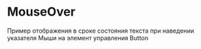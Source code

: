 # MouseOver
Пример отображения в сроке состояния текста при наведении указателя Мыши на элемент управления Button
